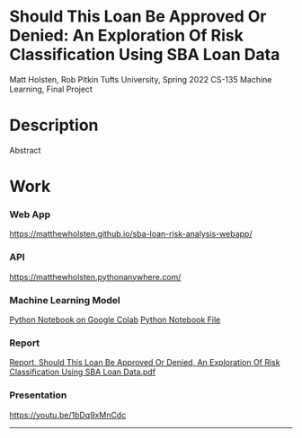 # Should This Loan Be Approved Or Denied: An Exploration Of Risk Classification Using SBA Loan Data

Matt Holsten, Rob Pitkin
Tufts University, Spring 2022
CS-135 Machine Learning, Final Project



# Description
Abstract

# Work

### Web App
https://matthewholsten.github.io/sba-loan-risk-analysis-webapp/

### API
https://matthewholsten.pythonanywhere.com/

### Machine Learning Model
[Python Notebook on Google Colab](https://colab.research.google.com/drive/1HVOS9IFwqiPWZ4yIHXls7a4HiP-RmNCM?usp=sharing)
[Python Notebook File]()

### Report
[Report, Should This Loan Be Approved Or Denied, An Exploration Of Risk Classification Using SBA Loan Data.pdf](https://github.com/MatthewHolsten/sba-loan-risk-analysis/blob/a6212e0732338dc7ec98d1d3f250f6a7ce52fd19/Report,%20Should%20This%20Loan%20Be%20Approved%20Or%20Denied,%20An%20Exploration%20Of%20Risk%20Classification%20Using%20SBA%20Loan%20Data.pdf)

### Presentation
https://youtu.be/1bDq9xMnCdc

---
